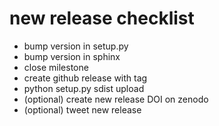 new release checklist
=====================

* bump version in setup.py
* bump version in sphinx
* close milestone
* create github release with tag
* python setup.py sdist upload
* (optional) create new release DOI on zenodo
* (optional) tweet new release
